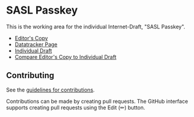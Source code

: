 # SASL Passkey

This is the working area for the individual Internet-Draft, "SASL Passkey".

* [Editor's Copy](https://benbucksch.github.io/sasl-rememberme/#go.draft-bucksch-sasl-rememberme.html)
* [Datatracker Page](https://datatracker.ietf.org/doc/draft-bucksch-sasl-rememberme)
* [Individual Draft](https://datatracker.ietf.org/doc/html/draft-bucksch-sasl-rememberme)
* [Compare Editor's Copy to Individual Draft](https://benbucksch.github.io/sasl-rememberme/#go.draft-bucksch-sasl-rememberme.diff)


## Contributing

See the
[guidelines for contributions](https://github.com/benbucksch/sasl-rememberme/blob/main/CONTRIBUTING.md).

Contributions can be made by creating pull requests.
The GitHub interface supports creating pull requests using the Edit (✏) button.
